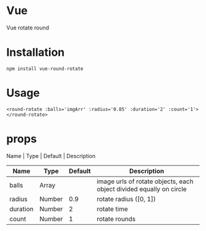 # Vue
Vue  rotate  round

# Installation
`npm install vue-round-rotate`

# Usage
`<round-rotate
  :balls='imgArr'
  :radius='0.85'
  :duration='2'
  :count='1'>
</round-rotate>`

# props

Name | Type | Default | Description


 Name  | Type  | Default | Description
 ---- | ----- | ------  | -------
 balls  | Array |  |  image urls of rotate objects, each object divided equally on circle
 radius  | Number | 0.9 |  rotate radius ([0, 1])
 duration  | Number | 2 |  rotate time
 count  | Number | 1 |  rotate rounds
